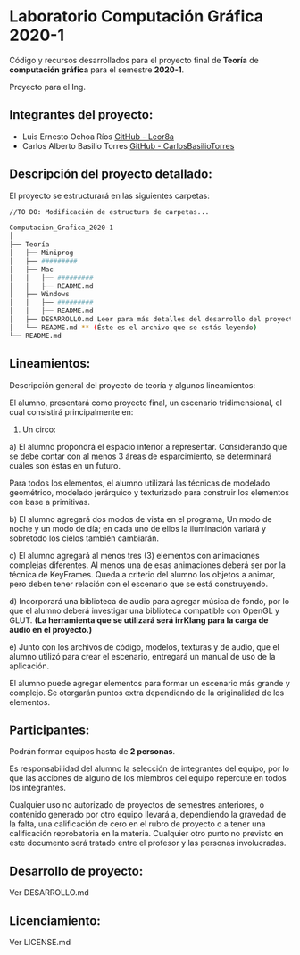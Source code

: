 # Laboratorio Computación Gráfica 2020-1
Código y recursos desarrollados para el proyecto final de **Teoría** de **computación gráfica** para el semestre **2020-1**.

Proyecto para el Ing. 
## Integrantes del proyecto:

- Luis Ernesto Ochoa Ríos  [GitHub - Leor8a](https://github.com/Leor8a)
- Carlos Alberto Basilio Torres [GitHub - CarlosBasilioTorres](https://github.com/CarlosBasilioTorres)

## Descripción del proyecto detallado:

El proyecto se estructurará en las siguientes carpetas:

```bash
//TO DO: Modificación de estructura de carpetas...

Computacion_Grafica_2020-1
│  
├── Teoría
│   ├── Miniprog
│   ├── #########
│   ├── Mac
│   │   ├── #########
│   │   ├── README.md
│   ├── Windows
│   │   ├── #########
│   │   ├── README.md
│   ├── DESARROLLO.md Leer para más detalles del desarrollo del proyecto.
│   └── README.md ** (Éste es el archivo que se estás leyendo)
└── README.md 

```

## Lineamientos:

Descripción general del proyecto de teoría y algunos lineamientos:

El alumno, presentará como proyecto final, un escenario tridimensional, el cual consistirá principalmente en:

1) Un circo:a) El alumno propondrá el espacio interior a representar. Considerando que se debe contar con al menos 3 áreas de esparcimiento, se determinará cuáles son éstas en un futuro. 

Para todos los elementos, el alumno utilizará las técnicas de modelado geométrico, modelado jerárquico y texturizado para construir los elementos con base a primitivas.

b) El alumno agregará dos modos de vista en el programa, Un modo de noche y un modo de día; en cada uno de ellos la iluminación variará y sobretodo los cielos también cambiarán.
c) El alumno agregará al menos tres (3) elementos con animaciones complejas diferentes. Al menos una de esas animaciones deberá ser por la técnica de KeyFrames. Queda a criterio del alumno los objetos a animar, pero deben tener relación con el escenario que se está construyendo.  

d) Incorporará una biblioteca de audio para agregar música de fondo, por lo que el alumno deberá investigar una biblioteca compatible con OpenGL y GLUT. **(La herramienta que se utilizará será irrKlang para la carga de audio en el proyecto.)**

e) Junto con los archivos de código, modelos, texturas y de audio, que el alumno utilizó para crear el escenario, entregará un manual de uso de la aplicación.
El alumno puede agregar elementos para formar un escenario más grande y complejo. Se otorgarán puntos extra dependiendo de la originalidad de los elementos. Participantes:-
Podrán formar equipos hasta de **2 personas**.

Es responsabilidad del alumno la selección de integrantes del equipo, por lo que las acciones de alguno de los miembros del equipo repercute en todos los integrantes.
Cualquier uso no autorizado de proyectos de semestres anteriores, o contenido generado por otro equipo llevará a, dependiendo la gravedad de la falta, una calificación de cero en el rubro de proyecto o a tener una calificación reprobatoria en la materia.Cualquier otro punto no previsto en este documento será tratado entre el profesor y las personas involucradas.

 Desarrollo de proyecto:-
Ver DESARROLLO.md Licenciamiento:-
Ver LICENSE.md